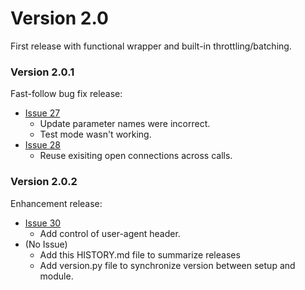 # Version 2.0

First release with functional wrapper and built-in throttling/batching.

### Version 2.0.1

Fast-follow bug fix release:

* [Issue 27](https://github.com/adobe-apiplatform/umapi-client.py/issues/27)
    * Update parameter names were incorrect.
    * Test mode wasn't working.
* [Issue 28](https://github.com/adobe-apiplatform/umapi-client.py/issues/28)
    * Reuse exisiting open connections across calls.

### Version 2.0.2

Enhancement release:

* [Issue 30](https://github.com/adobe-apiplatform/umapi-client.py/issues/30)
    * Add control of user-agent header.
* (No Issue)
    * Add this HISTORY.md file to summarize releases
    * Add version.py file to synchronize version between setup and module.
